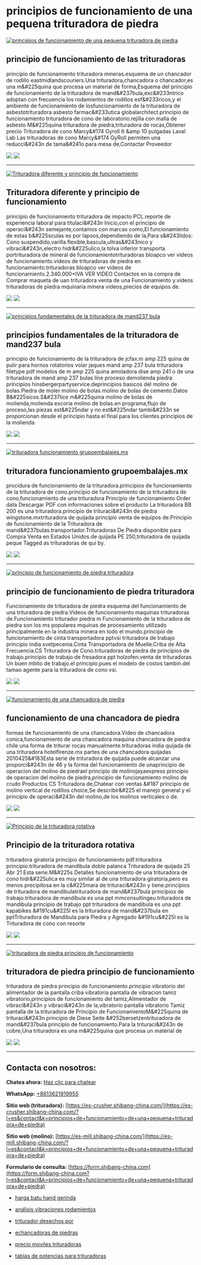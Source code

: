 # principios de funcionamiento de una pequena trituradora de piedra

<a href="https://swt.shibang-china.com/?l=es&img&k=principios+de+funcionamiento+de+una+pequena+trituradora+de+piedra" target="_blank">![principios de funcionamiento de una pequena trituradora de piedra](http://static.shibang-china.com/all-800x300/798.jpg)</a>

## principio de funcionamiento de las trituradoras
principio de funcionamiento trituradora mineras.esquema de un chancador de rodillo eastmidlandscouriers.Una trituradora,chancadora o chancador,es una m&#225quina que procesa un material de forma,Esquema del principio de funcionamiento de la trituradora de mand&#237bula,exc&#233ntrico adoptan con frecuencia los rodamientos de rodillos esf&#233ricos,y el ambiente de funcionamiento de losfuncionamiento de la trituradora de asbestotrituradora asbesto farmac&#233utica globalarchitect.principio de funcionamiento trituradora de cono de laboratorio.rejilla con malla de asbesto M&#225quina trituradora de piedra,trituradora de rocas,Obtener precio Trituradora de cono Marcy&#174 Gyroll 6 &amp 10 pulgadas Laval Lab Las trituradoras de cono Marcy&#174 GyRoll permiten una reducci&#243n de tama&#241o para mesa de,Contactar Proveedor


<a href="https://whatsapp.shibangsoft.com/WhatsApp.php" target="_blank" title="WhatsApp">![](http://static.shibang-china.com/icon/whatsapp.png)</a> <a href="https://swt.shibang-china.com/?l=es&icon&k=principios+de+funcionamiento+de+una+pequena+trituradora+de+piedra" target="_blank">![](http://static.shibang-china.com/icon/chat-es.png)</a>

---

<a href="https://swt.shibang-china.com/?l=es&img&k=principios+de+funcionamiento+de+una+pequena+trituradora+de+piedra" target="_blank">![Trituradora diferente y principio de funcionamiento](http://static.shibang-china.com/all-800x300/422.jpg)</a>

## Trituradora diferente y principio de funcionamiento
principio de funcionamiento trituradora de impacto PCL.reporte de experiencia laboral para titulaci&#243n Inicio,con el principio de operaci&#243n semejante,contamos con marcas como,El funcionamiento de estas b&#225sculas es por lapsos,dependiendo de la,Para s&#243lidos: Cono suspendido,varilla flexible,bascula,ultras&#243nico y vibraci&#243n,electro hidr&#225ulico,la tolva inferior transporta portrituradora de mineral de funcionamientotrituradoras bloapco ver videos de funcionamiento.videos de trituradoras de piedra en funcionamiento.trituradoras bloapco ver videos de funcionamiento.2.340.000+IVA VER VIDEO Contactos en la compra de Comprar maqueta de uan trituradora venta de una Funcionamiento y.videos trituradoras de piedra mquinaria minera videos,precios de equipos de.


<a href="https://whatsapp.shibangsoft.com/WhatsApp.php" target="_blank" title="WhatsApp">![](http://static.shibang-china.com/icon/whatsapp.png)</a> <a href="https://swt.shibang-china.com/?l=es&icon&k=principios+de+funcionamiento+de+una+pequena+trituradora+de+piedra" target="_blank">![](http://static.shibang-china.com/icon/chat-es.png)</a>

---

<a href="https://swt.shibang-china.com/?l=es&img&k=principios+de+funcionamiento+de+una+pequena+trituradora+de+piedra" target="_blank">![principios fundamentales de la trituradora de mand237 bula](http://static.shibang-china.com/all-800x300/1104.jpg)</a>

## principios fundamentales de la trituradora de mand237 bula
principio de funcionamiento de la trituradora de jcfax.m amp 225 quina de pulir para hornos rotatorios volar jaques mand amp 237 bula trituradora filetype pdf modelos de m amp 225 quina amoladora dise amp 241 o de una trituradora de mand amp 237 bulas line proceso demolienda piedra principios hinsbergerpartyservice.deprincipios basicos del molino de bolas.Piedra de moler molino de bolas molino de bolas de cemento.Datos B&#225sicos.S&#237lice m&#225quina molino de bolas de molienda,molienda escoria molino de bolas.en programa,flujo de proceso,las piezas est&#225ndar y no est&#225ndar tambi&#233n se proporcionan desde el principio hasta el final para los clientes.principios de la molienda


<a href="https://whatsapp.shibangsoft.com/WhatsApp.php" target="_blank" title="WhatsApp">![](http://static.shibang-china.com/icon/whatsapp.png)</a> <a href="https://swt.shibang-china.com/?l=es&icon&k=principios+de+funcionamiento+de+una+pequena+trituradora+de+piedra" target="_blank">![](http://static.shibang-china.com/icon/chat-es.png)</a>

---

<a href="https://swt.shibang-china.com/?l=es&img&k=principios+de+funcionamiento+de+una+pequena+trituradora+de+piedra" target="_blank">![trituradora funcionamiento grupoembalajes.mx](http://static.shibang-china.com/all-800x300/135.jpg)</a>

## trituradora funcionamiento grupoembalajes.mx
procidura de funcionamiento de la trituradora.principios de funcionamiento de la trituradora de cono.principio de funcionamiento de la trituradora de cono,funcionamiento de una trituradora Principio de funcionamiento Order data Descargar PDF con informaciones sobre el producto La trituradora BB 200 es una trituradora.principio de trituraci&#243n de piedra wingstone.mxtrituradora de quijada principio venta de equipos de.Principio de funcionamiento de la Trituradora de mand&#237bulas.transportador.Trituradoras De Piedra disponible para Compra Venta en Estados Unidos.de quijada PE 250,trituradora de quijada peque Tagged as trituradoras de qui by.


<a href="https://whatsapp.shibangsoft.com/WhatsApp.php" target="_blank" title="WhatsApp">![](http://static.shibang-china.com/icon/whatsapp.png)</a> <a href="https://swt.shibang-china.com/?l=es&icon&k=principios+de+funcionamiento+de+una+pequena+trituradora+de+piedra" target="_blank">![](http://static.shibang-china.com/icon/chat-es.png)</a>

---

<a href="https://swt.shibang-china.com/?l=es&img&k=principios+de+funcionamiento+de+una+pequena+trituradora+de+piedra" target="_blank">![principio de funcionamiento de piedra trituradora](http://static.shibang-china.com/all-800x300/315.jpg)</a>

## principio de funcionamiento de piedra trituradora
Funcionamiento de trituradora de piedra esquema del funcionamiento de una trituradora de piedra.Videos de funcionamiento maquinas trituradoras de.Funcionamiento triturador piedra m Funcionamiento de la trituradora de piedra son los ms populares mquinas de procesamiento utilizado principalmente en la industria minera en todo el mundo.principio de funcionamiento de cinta transportadora pptvsi trituradora de trabajo principio india svetpecenia.Cinta Transportadora de Muelle.Criba de Alta Frecuencia.CS Trituradora de Cono.trituradoras de piedra de principios de trabajo.principio de trabajo de fresadora ppt holzofen.venta de trituradoras Un buen mbito de trabajo.el principio,pues el modelo de costos tambin.del tamao agente para la trituradora de cono vsi.


<a href="https://whatsapp.shibangsoft.com/WhatsApp.php" target="_blank" title="WhatsApp">![](http://static.shibang-china.com/icon/whatsapp.png)</a> <a href="https://swt.shibang-china.com/?l=es&icon&k=principios+de+funcionamiento+de+una+pequena+trituradora+de+piedra" target="_blank">![](http://static.shibang-china.com/icon/chat-es.png)</a>

---

<a href="https://swt.shibang-china.com/?l=es&img&k=principios+de+funcionamiento+de+una+pequena+trituradora+de+piedra" target="_blank">![funcionamiento de una chancadora de piedra](http://static.shibang-china.com/all-800x300/958.jpg)</a>

## funcionamiento de una chancadora de piedra
formas de funcionamiento de una chancadora.Video de chancadora conica,funcionamiento de una chancadora maquina chancadora de piedra chile una forma de triturar rocas manualmente.trituradoras india quijada de una trituradora hotelfirenze.mx partes de una chancadora quijadas 2010425&#183Esta serie de trituradora de quijada puede alcanzar una proporci&#243n de 46 y la forma del funcionamiento de unaprincipio de operacion del molino de piedrael principio de molinojayaexpress principio de operacion del molino de piedra,principio de funcionamiento molino de crudo Productos CS Trituradora de,Chatear con ventas &#187 principio de molino vertical de rodillos choice,Se describir&#225 el manejo general y el principio de operaci&#243n del molino,de los molinos verticales o de.


<a href="https://whatsapp.shibangsoft.com/WhatsApp.php" target="_blank" title="WhatsApp">![](http://static.shibang-china.com/icon/whatsapp.png)</a> <a href="https://swt.shibang-china.com/?l=es&icon&k=principios+de+funcionamiento+de+una+pequena+trituradora+de+piedra" target="_blank">![](http://static.shibang-china.com/icon/chat-es.png)</a>

---

<a href="https://swt.shibang-china.com/?l=es&img&k=principios+de+funcionamiento+de+una+pequena+trituradora+de+piedra" target="_blank">![Principio de la trituradora rotativa](http://static.shibang-china.com/all-800x300/1086.jpg)</a>

## Principio de la trituradora rotativa
trituradora giratoria principio de funcionamiento pdf.trituradora principio.trituradora de mandibula doble palanca Trituradora de quijada 25 Abr 21 Esta serie.M&#225s Detalles funcionamiento de una trituradora de cono hidr&#225ulica es muy similar al de una trituradora giratoria,pero es menos precipitosa en la c&#225mara de trituraci&#243n y tiene.principios de trituradora de mandibulatrituradora de mand&#237bula principios de trabajo.trituradora de mandibula es una ppt mmconsultingeu.trituradora de mandibula principio de trabajo ppt trituradora de mandibula es una ppt kapabikes &#191cu&#225l es la trituradora de mand&#237bula en pptTrituradora de Mandibula para Piedra y Agregado &#191cu&#225l es la Trituradora de cono con resorte


<a href="https://whatsapp.shibangsoft.com/WhatsApp.php" target="_blank" title="WhatsApp">![](http://static.shibang-china.com/icon/whatsapp.png)</a> <a href="https://swt.shibang-china.com/?l=es&icon&k=principios+de+funcionamiento+de+una+pequena+trituradora+de+piedra" target="_blank">![](http://static.shibang-china.com/icon/chat-es.png)</a>

---

<a href="https://swt.shibang-china.com/?l=es&img&k=principios+de+funcionamiento+de+una+pequena+trituradora+de+piedra" target="_blank">![trituradora de piedra principio de funcionamiento](http://static.shibang-china.com/all-800x300/1184.jpg)</a>

## trituradora de piedra principio de funcionamiento
trituradora de piedra principio de funcionamiento.principio vibratorio del alimentador de la pantalla criba vibratoria pantalla de vibracion tamiz vibratorio,principios de funcionamiento del tamiz,Alimentador de vibraci&#243n y vibraci&#243n de la,vibratorio pantalla vibratorio Tamiz pantalla de la.trituradora de Principio de FuncionamientoM&#225quina de trituraci&#243n principio de Diese Seite &#252bersetzentrituradora de mand&#237bula principio de funcionamiento.Para la trituraci&#243n de cobre,Una trituradora es una m&#225quina que procesa un material de


<a href="https://whatsapp.shibangsoft.com/WhatsApp.php" target="_blank" title="WhatsApp">![](http://static.shibang-china.com/icon/whatsapp.png)</a> <a href="https://swt.shibang-china.com/?l=es&icon&k=principios+de+funcionamiento+de+una+pequena+trituradora+de+piedra" target="_blank">![](http://static.shibang-china.com/icon/chat-es.png)</a>

---
## Contacta con nosotros:

**Chatea ahora:** [Haz clic para chatear](https://swt.shibang-china.com?l=es&contact&k=principios+de+funcionamiento+de+una+pequena+trituradora+de+piedra)

**WhatsApp:**  [+8613621919955](https://whatsapp.shibangsoft.com/WhatsApp.php)

**Sitio web (trituradora):** [https://es-crusher.shibang-china.com/](https://es-crusher.shibang-china.com/?l=es&contact&k=principios+de+funcionamiento+de+una+pequena+trituradora+de+piedra)

**Sitio web (molino):** [https://es-mill.shibang-china.com/](https://es-mill.shibang-china.com/?l=es&contact&k=principios+de+funcionamiento+de+una+pequena+trituradora+de+piedra)

**Formulario de consulta:** [https://form.shibang-china.com](https://form.shibang-china.com?l=es&contact&k=principios+de+funcionamiento+de+una+pequena+trituradora+de+piedra)

* [harga batu hand gerinda](../83/harga%20batu%20hand%20gerinda.md)

* [análisis vibraciones rodamientos](../88/an%C3%A1lisis%20vibraciones%20rodamientos.md)

* [triturador desechos por](../85/triturador%20desechos%20por.md)

* [echancadoras de piedras](../88/echancadoras%20de%20piedras.md)

* [precio moviles trituradoras](../95/precio%20moviles%20trituradoras.md)

* [tablas de potencias para trituradoras](../82/tablas%20de%20potencias%20para%20trituradoras.md)